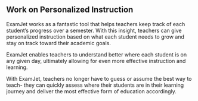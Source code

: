 ﻿
## **Work on Personalized Instruction**

ExamJet works as a fantastic tool that helps teachers keep track of each student’s progress over a semester. With this insight, teachers can give personalized instruction based on what each student needs to grow and stay on track toward their academic goals.

ExamJet enables teachers to understand better where each student is on any given day, ultimately allowing for even more effective instruction and learning.

With ExamJet, teachers no longer have to guess or assume the best way to teach- they can quickly assess where their students are in their learning journey and deliver the most effective form of education accordingly.
